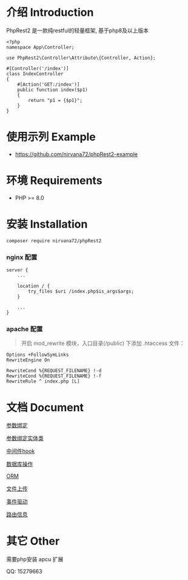 # 介绍 Introduction

PhpRest2 是一款纯restful的轻量框架, 基于php8及以上版本

~~~
<?php
namespace App\Controller;

use PhpRest2\Controller\Attribute\{Controller, Action};

#[Controller('/index')]
class IndexController
{
    #[Action('GET:/index')]
    public function index($p1) 
    {
        return "p1 = {$p1}";
    }
}

~~~

# 使用示列 Example
 - https://github.com/nirvana72/phpRest2-example

# 环境 Requirements
 - PHP >= 8.0

# 安装 Installation
~~~
composer require nirvana72/phpRest2
~~~

### nginx 配置
~~~
server {
    ...

    location / {
        try_files $uri /index.php$is_args$args;
    }

    ...
}
~~~

### apache 配置
>开启 mod_rewrite 模块，入口目录(/public) 下添加 .htaccess 文件：
~~~
Options +FollowSymLinks
RewriteEngine On

RewriteCond %{REQUEST_FILENAME} !-d
RewriteCond %{REQUEST_FILENAME} !-f
RewriteRule ^ index.php [L]
~~~

# 文档 Document
[参数绑定](https://github.com/nirvana72/phpRest2-example/blob/main/App/Controller/ParamsController.php)

[参数绑定实体类](https://github.com/nirvana72/phpRest2-example/blob/main/App/Controller/EntityController.php)

[中间件hook](https://github.com/nirvana72/phpRest2-example/blob/main/App/Controller/HookController.php)

[数据库操作](https://github.com/nirvana72/phpRest2-example/blob/main/App/Controller/DbController.php)

[ORM](https://github.com/nirvana72/phpRest2-example/blob/main/App/Controller/OrmController.php)

[文件上传](https://github.com/nirvana72/phpRest2-example/blob/main/App/Controller/FileUploadController.php)

[事件驱动](https://github.com/nirvana72/phpRest2-example/blob/main/App/Controller/EventController.php)

[路由信息](https://github.com/nirvana72/phpRest2-example/blob/main/App/Controller/IndexController.php)

# 其它 Other
需要php安装 apcu 扩展

QQ: 15279663
